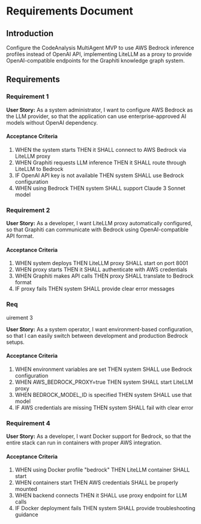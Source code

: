 # Requirements Document

## Introduction

Configure the CodeAnalysis MultiAgent MVP to use AWS Bedrock inference profiles instead of OpenAI API, implementing LiteLLM as a proxy to provide OpenAI-compatible endpoints for the Graphiti knowledge graph system.

## Requirements

### Requirement 1

**User Story:** As a system administrator, I want to configure AWS Bedrock as the LLM provider, so that the application can use enterprise-approved AI models without OpenAI dependency.

#### Acceptance Criteria

1. WHEN the system starts THEN it SHALL connect to AWS Bedrock via LiteLLM proxy
2. WHEN Graphiti requests LLM inference THEN it SHALL route through LiteLLM to Bedrock
3. IF OpenAI API key is not available THEN system SHALL use Bedrock configuration
4. WHEN using Bedrock THEN system SHALL support Claude 3 Sonnet model

### Requirement 2

**User Story:** As a developer, I want LiteLLM proxy automatically configured, so that Graphiti can communicate with Bedrock using OpenAI-compatible API format.

#### Acceptance Criteria

1. WHEN system deploys THEN LiteLLM proxy SHALL start on port 8001
2. WHEN proxy starts THEN it SHALL authenticate with AWS credentials
3. WHEN Graphiti makes API calls THEN proxy SHALL translate to Bedrock format
4. IF proxy fails THEN system SHALL provide clear error messages
### Req
uirement 3

**User Story:** As a system operator, I want environment-based configuration, so that I can easily switch between development and production Bedrock setups.

#### Acceptance Criteria

1. WHEN environment variables are set THEN system SHALL use Bedrock configuration
2. WHEN AWS_BEDROCK_PROXY=true THEN system SHALL start LiteLLM proxy
3. WHEN BEDROCK_MODEL_ID is specified THEN system SHALL use that model
4. IF AWS credentials are missing THEN system SHALL fail with clear error

### Requirement 4

**User Story:** As a developer, I want Docker support for Bedrock, so that the entire stack can run in containers with proper AWS integration.

#### Acceptance Criteria

1. WHEN using Docker profile "bedrock" THEN LiteLLM container SHALL start
2. WHEN containers start THEN AWS credentials SHALL be properly mounted
3. WHEN backend connects THEN it SHALL use proxy endpoint for LLM calls
4. IF Docker deployment fails THEN system SHALL provide troubleshooting guidance
